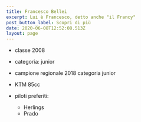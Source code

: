 ```yaml
---
title: Francesco Bellei
excerpt: Lui è Francesco, detto anche "il Francy"
post_button_label: Scopri di più
date: 2020-06-08T12:52:08.513Z
layout: page
---
```

* classe 2008
* categoria: junior
* campione regionale 2018 categoria junior
* KTM 85cc
* piloti preferiti: 

  * Herlings
  * Prado